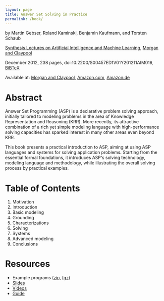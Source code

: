 ```yaml
---
layout: page
title: Answer Set Solving in Practice
permalink: /book/
---
```


by
Martin Gebser,
Roland Kaminski,
Benjamin Kaufmann,
and
Torsten Schaub

[Synthesis Lectures on Artificial Intelligence and Machine Learning](http://www.morganclaypool.com/toc/aim/6/3),
[Morgan and Claypool](http://www.morganclaypool.com)

December 2012, 238 pages, doi:10.2200/S00457ED1V01Y201211AIM019,
[BiBTeX](https://www.cs.uni-potsdam.de/wv/bibtex/gekakasc12a.bib)

Available at:
[Morgan and Claypool](https://dx.doi.org/10.2200/S00457ED1V01Y201211AIM019),
[Amazon.com](https://www.amazon.com/Answer-Solving-Practice-Martin-Gebser/dp/1608459713),
[Amazon.de](https://www.amazon.de/Answer-Solving-Practice-Martin-Gebser/dp/1608459713)

# Abstract

Answer Set Programming (ASP) is a declarative problem solving approach, initially tailored to modeling problems in the area of Knowledge Representation and Reasoning (KRR).
More recently, its attractive combination of a rich yet simple modeling language with high-performance solving capacities has sparked interest in many other areas even beyond KRR.

This book presents a practical introduction to ASP, aiming at using ASP languages and systems for solving application problems.
Starting from the essential formal foundations,
it introduces ASP's solving technology, modeling language and methodology,
while illustrating the overall solving process by practical examples.

# Table of Contents

1.  Motivation
1.  Introduction
1.  Basic modeling
1.  Grounding
1.  Characterizations
1.  Solving
1.  Systems
1.  Advanced modeling
1.  Conclusions

# Resources

- Example programs ([zip](/files/listings.zip), [tgz](/files/listings.tgz))
- [Slides](/teaching/)
- [Videos](/doc/videos/)
- [Guide](http://sourceforge.net/projects/potassco/files/guide/)
